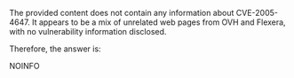The provided content does not contain any information about CVE-2005-4647. It appears to be a mix of unrelated web pages from OVH and Flexera, with no vulnerability information disclosed.

Therefore, the answer is:

NOINFO
